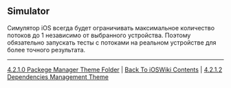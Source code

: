 ## Simulator

Симулятор iOS всегда будет ограничивать максимальное количество потоков до 1 независимо от выбранного устройства. Поэтому обязательно запускать тесты с потоками на реальном устройстве для более точного результата.


---

[4.2.1.0 Packege Manager Theme Folder](./4.2.1.0%20PackageManager/) | [Back To iOSWiki Contents](https://github.com/eldaroid/iOSWiki) | [4.2.1.2 Dependencies Management Theme](./4.2.1.2%20DependenciesManagement.md)
